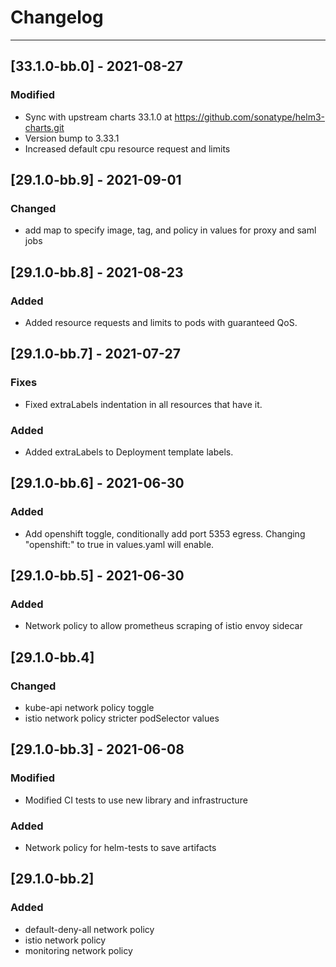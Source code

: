 # Changelog

---
## [33.1.0-bb.0] - 2021-08-27
### Modified
- Sync with upstream charts 33.1.0 at https://github.com/sonatype/helm3-charts.git
- Version bump to 3.33.1
- Increased default cpu resource request and limits
## [29.1.0-bb.9] - 2021-09-01
### Changed
- add map to specify image, tag, and policy in values for proxy and saml jobs

## [29.1.0-bb.8] - 2021-08-23
### Added
- Added resource requests and limits to pods with guaranteed QoS.

## [29.1.0-bb.7] - 2021-07-27
### Fixes
- Fixed extraLabels indentation in all resources that have it.
### Added
- Added extraLabels to Deployment template labels.

## [29.1.0-bb.6] - 2021-06-30
### Added
- Add openshift toggle, conditionally add port 5353 egress. Changing "openshift:" to true in values.yaml will enable.

## [29.1.0-bb.5] - 2021-06-30
### Added
- Network policy to allow prometheus scraping of istio envoy sidecar

## [29.1.0-bb.4]
### Changed
- kube-api network policy toggle
- istio network policy stricter podSelector values

## [29.1.0-bb.3] - 2021-06-08
### Modified
- Modified CI tests to use new library and infrastructure

### Added
- Network policy for helm-tests to save artifacts

## [29.1.0-bb.2]
### Added
- default-deny-all network policy
- istio network policy
- monitoring network policy
